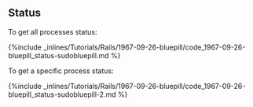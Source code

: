 <!-- usedin: [ _rails/Tutorials/1967-09-26-bluepill.md] -->


## Status

To get all processes status:



{%include _inlines/Tutorials/Rails/1967-09-26-bluepill/code_1967-09-26-bluepill_status-sudobluepill.md %}




To get a specific process status:



{%include _inlines/Tutorials/Rails/1967-09-26-bluepill/code_1967-09-26-bluepill_status-sudobluepill-2.md %}




